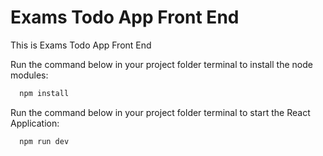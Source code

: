 
# Exams Todo App Front End

This is Exams Todo App Front End

Run the command below in your project folder terminal to install the node modules:
```bash
  npm install
```

Run the command below in your project folder terminal to start the React Application:
```bash
  npm run dev
```
